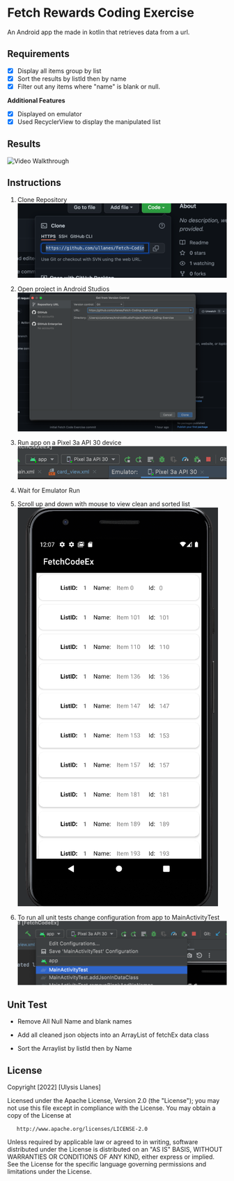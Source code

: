 # Fetch Rewards Coding Exercise

An Android app the made in kotlin that retrieves data from a url.

## Requirements
- [X] Display all items group by list
- [X] Sort the results by listId then by name
- [X] Filter out any items where "name" is blank or null.

**Additional Features** 
- [X] Displayed on emulator
- [X] Used RecyclerView to  display the manipulated list

## Results
<img src='resources/Fetchbig.gif' title='Video Walkthrough' width='' alt='Video Walkthrough' />

## Instructions
1) Clone Repository
   ![alt clone](resources/copy.png)
2) Open project in Android Studios
   ![alt open](resources/open.png)

3) Run app on a Pixel 3a API 30 device
   ![alt run](resources/run.png)

4) Wait for Emulator Run
5) Scroll up and down with mouse to view clean and sorted list
   ![alt running](resources/running.png)


6) To run all unit tests change configuration from app to MainActivityTest
   ![alt test](resources/test.png)


## Unit Test

- Remove All Null Name and  blank names


- Add all cleaned json objects into an ArrayList of fetchEx data class


- Sort the Arraylist by listId then by Name

## License
Copyright [2022] [Ulysis Llanes]

Licensed under the Apache License, Version 2.0 (the "License");
you may not use this file except in compliance with the License.
You may obtain a copy of the License at

       http://www.apache.org/licenses/LICENSE-2.0

Unless required by applicable law or agreed to in writing, software
distributed under the License is distributed on an "AS IS" BASIS,
WITHOUT WARRANTIES OR CONDITIONS OF ANY KIND, either express or implied.
See the License for the specific language governing permissions and
limitations under the License.
